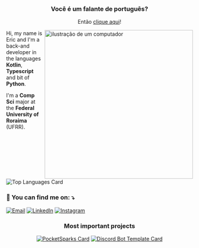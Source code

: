 <div align="center">

### Você é um falante de português?

Então [clique aqui](./LEIA-ME.md)!
</div>

<img
  align="right"
  src="https://raw.githubusercontent.com/MicaelliMedeiros/micaellimedeiros/master/image/computer-illustration.png"
  alt="ilustração de um computador"
  min-width="400px"
  max-width="400px"
  width="400px"
/>

Hi, my name is Eric and I'm a back-and developer in the languages
**Kotlin**, **Typescript** and bit of **Python**.

I'm a **Comp Sci** major at the **Federal University of Roraima**
(UFRR).

![Top Languages Card](https://github-readme-stats.vercel.app/api/top-langs/?username=freitaseric&size_weight=0.5&count_weight=0.6&langs_count=8&layout=compact&theme=onedark)

### 💌 You can find me on: ⤵️

[![Email](https://img.shields.io/badge/-Email-FF0000?style=flat-square&labelColor=FF0000&logo=gmail&logoColor=white)](mailto:ericfreitas371@gmail.com)
[![LinkedIn](https://img.shields.io/badge/-LinkedIn-0e76a8?style=flat-square&logo=linkedin&logoColor=white)](https://www.linkedin.com/in/eric-freitas-aa442a342/)
[![Instagram](https://img.shields.io/badge/-Instagram-DF0174?style=flat-square&labelColor=DF0174&logo=instagram&logoColor=white)](https://www.instagram.com/fr.eriic/profilecard/?igsh=ejVhdjNqOWRmcWl5)

<div align="center">

### Most important projects

[![PocketSparks Card](https://github-readme-stats.vercel.app/api/pin/?username=freitaseric&repo=pocketsparks&show_owner=true&theme=onedark)](https://github.com/freitaseric/pocketsparks)
[![Discord Bot Template Card](https://github-readme-stats.vercel.app/api/pin/?username=freitaseric&repo=discord-bot-typescript&show_owner=true&theme=onedark)](https://github.com/freitaseric/discord-bot-typescript)

</div>
